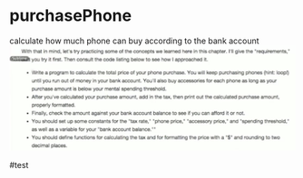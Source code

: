 # purchasePhone
calculate how much phone can buy according to the bank account
![Image text](https://github.com/YuZhangYuanYYZ/purchasePhone/blob/purchurseBranch1/img-folder/purchasePhoneRequirements.png)

#test
